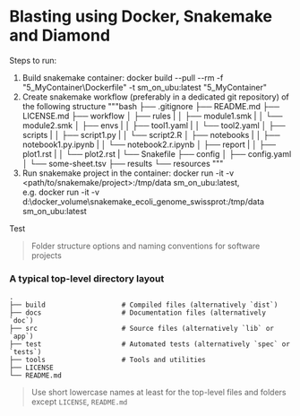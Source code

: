 # Blasting using Docker, Snakemake and Diamond

Steps to run:

1. Build snakemake container: docker build --pull --rm -f "5_MyContainer\Dockerfile" -t sm_on_ubu:latest "5_MyContainer"
2. Create snakemake workflow (preferably in a dedicated git repository) of the following structure
"""bash
├── .gitignore
├── README.md
├── LICENSE.md
├── workflow
│   ├── rules
|   │   ├── module1.smk
|   │   └── module2.smk
│   ├── envs
|   │   ├── tool1.yaml
|   │   └── tool2.yaml
│   ├── scripts
|   │   ├── script1.py
|   │   └── script2.R
│   ├── notebooks
|   │   ├── notebook1.py.ipynb
|   │   └── notebook2.r.ipynb
│   ├── report
|   │   ├── plot1.rst
|   │   └── plot2.rst
|   └── Snakefile
├── config
│   ├── config.yaml
│   └── some-sheet.tsv
├── results
└── resources
"""
3. Run snakemake project in the container: docker run -it -v <path/to/snakemake/project>:/tmp/data sm_on_ubu:latest,\
    e.g. docker run -it -v d:\docker_volume\snakemake_ecoli_genome_swissprot:/tmp/data sm_on_ubu:latest

Test
> Folder structure options and naming conventions for software projects

### A typical top-level directory layout

    .
    ├── build                   # Compiled files (alternatively `dist`)
    ├── docs                    # Documentation files (alternatively `doc`)
    ├── src                     # Source files (alternatively `lib` or `app`)
    ├── test                    # Automated tests (alternatively `spec` or `tests`)
    ├── tools                   # Tools and utilities
    ├── LICENSE
    └── README.md

> Use short lowercase names at least for the top-level files and folders except
> `LICENSE`, `README.md`